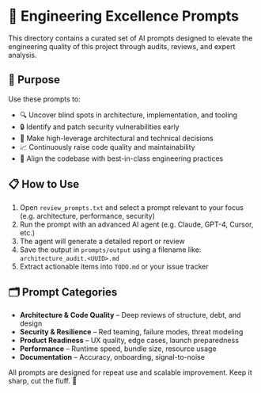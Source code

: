 # 🎯 Engineering Excellence Prompts

This directory contains a curated set of AI prompts designed to elevate the engineering quality of this project through audits, reviews, and expert analysis.

## 🚀 Purpose

Use these prompts to:
- 🔍 Uncover blind spots in architecture, implementation, and tooling
- 🔒 Identify and patch security vulnerabilities early
- 📐 Make high-leverage architectural and technical decisions
- 📈 Continuously raise code quality and maintainability
- 🧠 Align the codebase with best-in-class engineering practices

## 📋 How to Use

1. Open `review_prompts.txt` and select a prompt relevant to your focus (e.g. architecture, performance, security)
2. Run the prompt with an advanced AI agent (e.g. Claude, GPT-4, Cursor, etc.)
3. The agent will generate a detailed report or review
4. Save the output in `prompts/output` using a filename like:  
   `architecture_audit.<UUID>.md`
5. Extract actionable items into `TODO.md` or your issue tracker

## 🗂 Prompt Categories

- **Architecture & Code Quality** – Deep reviews of structure, debt, and design
- **Security & Resilience** – Red teaming, failure modes, threat modeling
- **Product Readiness** – UX quality, edge cases, launch preparedness
- **Performance** – Runtime speed, bundle size, resource usage
- **Documentation** – Accuracy, onboarding, signal-to-noise

All prompts are designed for repeat use and scalable improvement. Keep it sharp, cut the fluff. 🧠